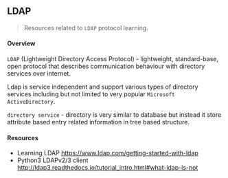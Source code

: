 ## LDAP

> Resources related to `LDAP` protocol learning.

#### Overview 

`LDAP` (Lightweight Directory Access Protocol) - lightweight, standard-base, open protocol that describes communication behaviour with directory services over internet.

Ldap is service independent and support various types of directory services including but not limited to very popular `Microsoft ActiveDirectory`.

`directory service` - directory is very similar to database but instead it store attribute based entry related information in tree based structure.


#### Resources

 - Learning LDAP https://www.ldap.com/getting-started-with-ldap
 - Python3 LDAPv2/3 client http://ldap3.readthedocs.io/tutorial_intro.html#what-ldap-is-not

